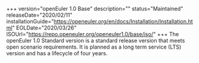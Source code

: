 +++
version="openEuler 1.0 Base"
description=""
status="Maintained"
releaseDate="2020/02/11"
installationGuide="https://openeuler.org/en/docs/Installation/Installation.html"
EOLDate="2020/03/26"
ISOUrl="https://repo.openeuler.org/openeuler1.0/base/iso/"
+++
The openEuler 1.0 Standard version is a standard release version that meets open scenario requirements. It is planned as a long term service (LTS) version and has a lifecycle of four years.